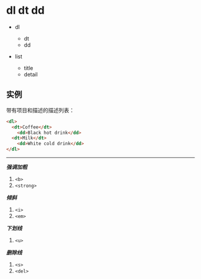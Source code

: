 # dl dt dd
* dl
	* dt
	* dd

* list
	* title
	* detail

## 实例

带有项目和描述的描述列表：

```html
<dl>
  <dt>Coffee</dt>
    <dd>Black hot drink</dd>
  <dt>Milk</dt>
    <dd>White cold drink</dd>
</dl>
```

---

***强调加粗***

1. `<b>`
2. `<strong>`

***倾斜***

1. `<i>`
2. `<em>`

***下划线***

1. `<u>`

***删除线***

1. `<s>`
2. `<del>`
